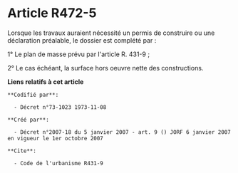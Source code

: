 # Article R472-5

Lorsque les travaux auraient nécessité un permis de construire ou une déclaration préalable, le dossier est complété par :

1° Le plan de masse prévu par l'article R. 431-9 ;

2° Le cas échéant, la surface hors oeuvre nette des constructions.

**Liens relatifs à cet article**

	**Codifié par**:

	  - Décret n°73-1023 1973-11-08

	**Créé par**:

	  - Décret n°2007-18 du 5 janvier 2007 - art. 9 () JORF 6 janvier 2007 en vigueur le 1er octobre 2007

	**Cite**:

	  - Code de l'urbanisme R431-9
